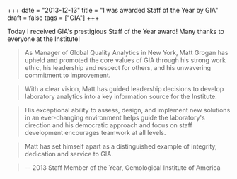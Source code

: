 +++
date = "2013-12-13"
title = "I was awarded Staff of the Year by GIA"
draft = false
tags = ["GIA"]
+++

Today I received GIA's prestigious Staff of the Year award! Many thanks to everyone at the Institute!

> As Manager of Global Quality Analytics in New York, Matt Grogan has upheld and promoted the core values of GIA through his strong work ethic, his leadership and respect for others, and his unwavering commitment to improvement.

> With a clear vision, Matt has guided leadership decisions to develop laboratory analytics into a key information source for the Institute.

> His exceptional ability to assess, design, and implement new solutions in an ever-changing environment helps guide the laboratory's direction and his democratic approach and focus on staff development encourages teamwork at all levels.

> Matt has set himself apart as a distinguished example of integrity, dedication and service to GIA.

> -- 2013 Staff Member of the Year, Gemological Institute of America
